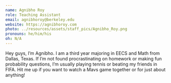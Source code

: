 ```yaml
---
name: Agnibho Roy
role: Teaching Assistant
email: agnibhoroy@berkeley.edu
website: https://agnibhoroy.com
photo: ../resources/assets/staff_pics/Agnibho_Roy.png
pronouns: he/him/his
oh: N/A
---
```


Hey guys, I’m Agnibho. I am a third year majoring in EECS and Math from Dallas, Texas. If I’m not found procrastinating on homework or making fun probability questions, I’m usually playing tennis or beating my friends in FIFA. Hit me up if you want to watch a Mavs game together or for just about anything!
